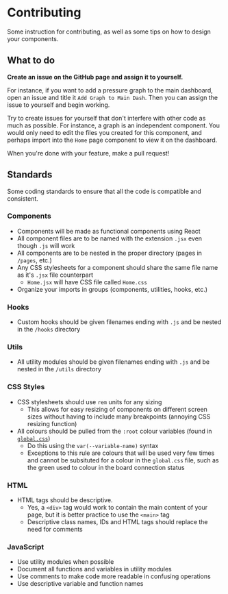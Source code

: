 # Contributing

Some instruction for contributing, as well as some tips on how to design your components.

## What to do

**Create an issue on the GitHub page and assign it to yourself.**

For instance, if you want to add a pressure graph to the main dashboard, open an issue and title it `Add Graph to Main Dash`. Then you can assign the issue to yourself and begin working.

Try to create issues for yourself that don't interfere with other code as much as possible. For instance, a graph is an independent component. You would only need to edit the files you created for this component, and perhaps import into the `Home` page component to view it on the dashboard.

When you're done with your feature, make a pull request!

## Standards

Some coding standards to ensure that all the code is compatible and consistent.

### Components

- Components will be made as functional components using React
- All component files are to be named with the extension `.jsx` even though `.js` will work
- All components are to be nested in the proper directory (pages in `/pages`, etc.)
- Any CSS stylesheets for a component should share the same file name as it's `.jsx` file counterpart
  - `Home.jsx` will have CSS file called `Home.css`
- Organize your imports in groups (components, utilities, hooks, etc.)

### Hooks

- Custom hooks should be given filenames ending with `.js` and be nested in the `/hooks` directory

### Utils

- All utility modules should be given filenames ending with `.js` and be nested in the `/utils` directory

### CSS Styles

- CSS stylesheets should use `rem` units for any sizing
  - This allows for easy resizing of components on different screen sizes without having to include many breakpoints (annoying CSS resizing function)
- All colours should be pulled from the `:root` colour variables (found in [`global.css`](../../../public/global.css))
  - Do this using the `var(--variable-name)` syntax
  - Exceptions to this rule are colours that will be used very few times and cannot be subsituted for a colour in the `global.css` file, such as the green used to colour in the board connection status

### HTML

- HTML tags should be descriptive.
  - Yes, a `<div>` tag would work to contain the main content of your page, but it is better practice to use the `<main>` tag
  - Descriptive class names, IDs and HTML tags should replace the need for comments

### JavaScript

- Use utility modules when possible
- Document all functions and variables in utility modules
- Use comments to make code more readable in confusing operations
- Use descriptive variable and function names
